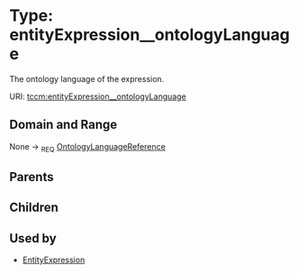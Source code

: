 
# Type: entityExpression__ontologyLanguage


The ontology language of the expression.

URI: [tccm:entityExpression__ontologyLanguage](https://hotecosystem.org/tccm/entityExpression__ontologyLanguage)


## Domain and Range

None ->  <sub>REQ</sub> [OntologyLanguageReference](OntologyLanguageReference.md)

## Parents


## Children


## Used by

 * [EntityExpression](EntityExpression.md)
